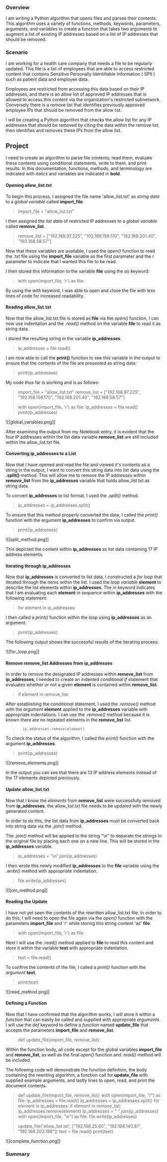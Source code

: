 ### Overview

I am writing a Python algorithm that opens files and parses their contents. This algorithm uses a variety of functions, methods, keywords, parameters, arguments, and variables to create a function that takes two arguments to augment a list of existing IP addresses based on a list of IP addresses that should be removed.

### Scenario

I am working for a health care company that needs a file to be regularly updated. This file is a list of employees that are able to access restricted content that contains Sensitive Personally Identifiable Information ( SPII ) such as patient data and employee data. 

Employees are restricted from accessing this data based on their IP addresses, and there is an allow list of approved IP addresses that is allowed to access this content via the organization's restricted subnetwork. Conversely there is a remove list that identifies previously approved employee IPs that should be removed from the allow list.

I will be creating a Python algorithm that checks the allow list for any IP addresses that should be removed by citing the data within the remove list, then identifies and removes these IPs from the allow list.

## Project

I need to create an algorithm to parse file contents, read them, evaluate these contents using conditional statements, write to them, and print results. In this documentation, functions, methods, and terminology are indicated with *italics* and variables are indicated in **bold**.

#### Opening allow_list.txt

To begin this process, I assigned the file name 'allow_list.txt' as *string data* to a *global variable* called **import_file**. 

>import_file = "allow_list.txt"

I then assigned the *list data* of restricted IP addresses to a *global variable* called **remove_list**. 

>remove_list = \["192.168.97.225", "192.168.158.170", "192.168.201.40", "192.168.58.57"]

Now that these variables are available, I used the *open()* function to read the .txt file using the **import_file** variable as the first parameter and the *r* parameter to indicate that I wanted this file to be read. 

I then stored this information to the variable **file** using the *as* keyword:

>with open(import_file, 'r') as file:

By using the *with* keyword, I was able to open and close the file with less lines of code for increased readability.

#### Reading allow_list.txt

Now that the allow_list.txt file is stored as **file** via the *open()* function, I can now use indentation and the *.read()* method on the variable **file** to read it as string data. 

I stored the resulting string in the variable **ip_addresses**.

> 	 ip_addresses = file.read()

I am now able to call the **print()** function to see this variable in the output to ensure that the contents of the file are presented as string data:

>print(ip_addresses)

My code thus far is working and is as follows:

>import_file = "allow_list.txt"
>remove_list = \["192.168.97.225", "192.168.158.170", "192.168.201.40", "192.168.58.57"]
>
>with open(import_file, 'r') as file:
> 	 ip_addresses = file.read()
>print(ip_addresses)

![[global_variables.png]]

After examining the output from my Notebook entry, it is evident that the four IP addresses within the list data variable **remove_list** are still included within the allow_list.txt file. 

#### Converting ip_addresses to a List

Now that I have opened and read the file and viewed it's contents as a string in the output, I want to convert this string data into list data using the **.split()** method. This will allow me to remove the IP addresses within **remove_list** from the **ip_addresses** variable that holds allow_list.txt as string data.

To convert **ip_addresses** to list format, I used the *.split()* method.

>ip_addresses = ip_addresses.split()

To ensure that this method properly converted the data, I called the *print()* function with the argument **ip_addresses** to confirm via output.

>print(ip_addresses)

![[split_method.png]]

This depicted the content within **ip_addresses** as list data containing 17 IP address elements.
#### Iterating through ip_addresses

Now that **ip_addresses** is converted to list data, I constructed a *for loop* that iterated through the items within the list. I used the *loop variable* **element** to describe the list elements within **ip_addresses**. The *in* keyword indicates that I am evaluating each **element** in sequence within **ip_addresses** with the following statement:

>for element in ip_addresses:

I then called a *print()* function within the loop using **ip_addresses** as an argument.

>print(ip_addresses)

The following output shows the successful results of the iterating process:

![[for_loop.png]]

#### Remove remove_list Addresses from ip_addresses

In order to remove the designated IP addresses within **remove_list** from **ip_addresses**, I needed to create an indented *conditional if* statement that evaluates whether or not a given **element** is contained within **remove_list**. 

>	if element in remove_list:

After establishing the *conditional* statement, I used the *.remove()* method with the *argument* **element** applied to the **ip_addresses** variable with appropriate indentations. I can use the *.remove()* method because it is known there are no repeated elements in the **remove_list** list.

>		ip_addresses.remove(element)

To check the status of the algorithm, I called the *print()* function with the argument **ip_addresses**.

>print(ip_addresses)

![[remove_elements.png]]

In the output you can see that there are 13 IP address elements instead of the 17 elements depicted previously.

#### Update allow_list.txt

Now that I know the *elements* from **remove_list** were successfully removed from **ip_addresses**, the allow_list.txt file needs to be updated with the newly generated content. 

In order to do this, the list data from **ip_addresses** must be converted back into string data via the *.join()* method.

The *.join()* method will be applied to the string "\\n" to separate the strings in the original file by placing each one on a new line. This will be stored in the **ip_addresses** variable. 

>ip_addresses = "\\n".join(ip_addresses)

I then wrote this newly modified **ip_addresses** to the **file** variable using the *.write()* method with appropriate indentation. 

>	file.write(ip_addresses)

![[join_method.png]]

#### Reading the Update

I have not yet seen the contents of the rewritten allow_list.txt file. In order to do this, I will need to open the file again via the *open()* function with the parameters **import_file** and 'r' while storing this string content 'as' **file**.

>with open(import_file, 'r') as file:

Next I will use the *.read()* method applied to **file** to read this content and store it within the variable **text** with appropriate indentation.

>	text = file.read()

To confirm the contents of the file, I called a *print()* function with the *argument* **text**.

>print(text)

![[read_method.png]]

#### Defining a Function

Now that I have confirmed that the algorithm works, I will store it within a *function* that can easily be called and supplied with appropriate *arguments*. I will use the *def* keyword to define a *function* named **update_file** that accepts the parameters **import_file** and **remove_list**. 

>def update_file(import_file, remove_list):

Within the function body, all code except for the global variables **import_file** and **remove_list**, as well as the final *open()* function and *.read()* method will be included.

The following code will demonstrate the function definition, the body containing the rewriting algorithm, a function call for **update_file** with supplied example arguments, and lastly lines to open, read, and print the document contents.

>def update_file(import_file, remove_list):
>	with open(import_file, "r") as file:
> 	    ip_addresses = file.read()
>	ip_addresses = ip_addresses.split()
>	for element in ip_addresses:
>		if element in remove_list:
>			ip_addresses.remove(element)
>	ip_addresses = " ".join(ip_addresses) 
>	with open(import_file, "w") as file:
>		file.write(ip_addresses)
> 
>update_file('allow_list.txt', \["192.168.25.60", "192.168.140.81", "192.168.203.198"])
>	text = file.read()
>print(text)

![[complete_function.png]]

### Summary




